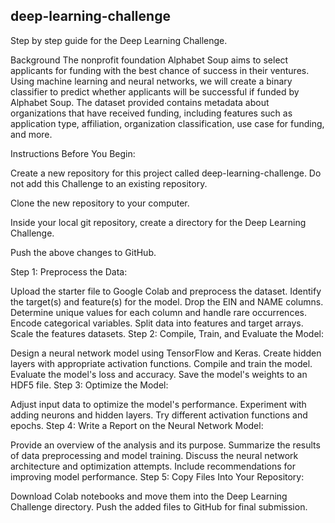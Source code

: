 ## deep-learning-challenge

Step by step guide for the Deep Learning Challenge.

Background
The nonprofit foundation Alphabet Soup aims to select applicants for funding with the best chance of success in their ventures. Using machine learning and neural networks, we will create a binary classifier to predict whether applicants will be successful if funded by Alphabet Soup. The dataset provided contains metadata about organizations that have received funding, including features such as application type, affiliation, organization classification, use case for funding, and more.

Instructions
Before You Begin:

Create a new repository for this project called deep-learning-challenge. Do not add this Challenge to an existing repository.

Clone the new repository to your computer.

Inside your local git repository, create a directory for the Deep Learning Challenge.

Push the above changes to GitHub.

Step 1: Preprocess the Data:

Upload the starter file to Google Colab and preprocess the dataset.
Identify the target(s) and feature(s) for the model.
Drop the EIN and NAME columns.
Determine unique values for each column and handle rare occurrences.
Encode categorical variables.
Split data into features and target arrays.
Scale the features datasets.
Step 2: Compile, Train, and Evaluate the Model:

Design a neural network model using TensorFlow and Keras.
Create hidden layers with appropriate activation functions.
Compile and train the model.
Evaluate the model's loss and accuracy.
Save the model's weights to an HDF5 file.
Step 3: Optimize the Model:

Adjust input data to optimize the model's performance.
Experiment with adding neurons and hidden layers.
Try different activation functions and epochs.
Step 4: Write a Report on the Neural Network Model:

Provide an overview of the analysis and its purpose.
Summarize the results of data preprocessing and model training.
Discuss the neural network architecture and optimization attempts.
Include recommendations for improving model performance.
Step 5: Copy Files Into Your Repository:

Download Colab notebooks and move them into the Deep Learning Challenge directory.
Push the added files to GitHub for final submission.
